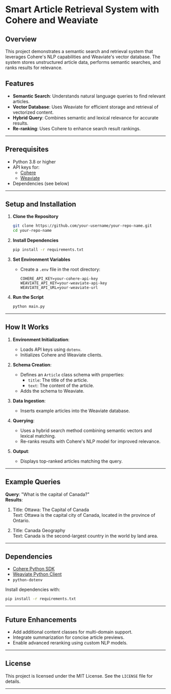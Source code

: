 
# Smart Article Retrieval System with Cohere and Weaviate

## Overview
This project demonstrates a semantic search and retrieval system that leverages Cohere's NLP capabilities and Weaviate's vector database. The system stores unstructured article data, performs semantic searches, and ranks results for relevance.

## Features
- **Semantic Search**: Understands natural language queries to find relevant articles.
- **Vector Database**: Uses Weaviate for efficient storage and retrieval of vectorized content.
- **Hybrid Query**: Combines semantic and lexical relevance for accurate results.
- **Re-ranking**: Uses Cohere to enhance search result rankings.

---

## Prerequisites
- Python 3.8 or higher
- API keys for:
  - [Cohere](https://cohere.ai/)
  - [Weaviate](https://weaviate.io/)
- Dependencies (see below)

---

## Setup and Installation

1. **Clone the Repository**
   ```bash
   git clone https://github.com/your-username/your-repo-name.git
   cd your-repo-name
   ```

2. **Install Dependencies**
   ```bash
   pip install -r requirements.txt
   ```

3. **Set Environment Variables**
   - Create a `.env` file in the root directory:
     ```dotenv
     COHERE_API_KEY=your-cohere-api-key
     WEAVIATE_API_KEY=your-weaviate-api-key
     WEAVIATE_API_URL=your-weaviate-url
     ```

4. **Run the Script**
   ```bash
   python main.py
   ```

---

## How It Works

1. **Environment Initialization**:
   - Loads API keys using `dotenv`.
   - Initializes Cohere and Weaviate clients.

2. **Schema Creation**:
   - Defines an `Article` class schema with properties:
     - `title`: The title of the article.
     - `text`: The content of the article.
   - Adds the schema to Weaviate.

3. **Data Ingestion**:
   - Inserts example articles into the Weaviate database.

4. **Querying**:
   - Uses a hybrid search method combining semantic vectors and lexical matching.
   - Re-ranks results with Cohere's NLP model for improved relevance.

5. **Output**:
   - Displays top-ranked articles matching the query.

---

## Example Queries

**Query**: "What is the capital of Canada?"  
**Results**:
1. Title: Ottawa: The Capital of Canada  
   Text: Ottawa is the capital city of Canada, located in the province of Ontario.

2. Title: Canada Geography  
   Text: Canada is the second-largest country in the world by land area.

---

## Dependencies
- [Cohere Python SDK](https://github.com/cohere-ai/cohere-python)
- [Weaviate Python Client](https://github.com/semi-technologies/weaviate-python-client)
- `python-dotenv`

Install dependencies with:
```bash
pip install -r requirements.txt
```

---

## Future Enhancements
- Add additional content classes for multi-domain support.
- Integrate summarization for concise article previews.
- Enable advanced reranking using custom NLP models.

---

## License
This project is licensed under the MIT License. See the `LICENSE` file for details.

---
